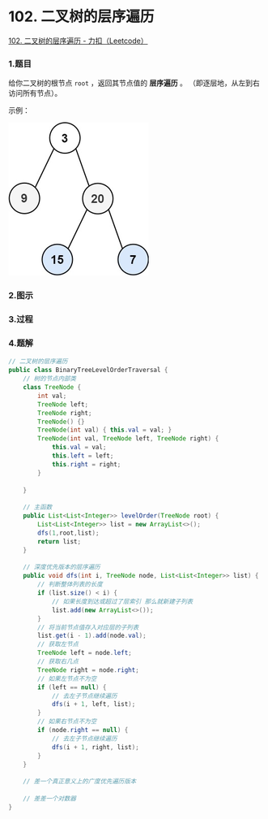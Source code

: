 # 102. 二叉树的层序遍历

[102. 二叉树的层序遍历 - 力扣（Leetcode）](https://leetcode.cn/problems/binary-tree-level-order-traversal/description/)

### 1.题目

给你二叉树的根节点 `root` ，返回其节点值的 **层序遍历** 。 （即逐层地，从左到右访问所有节点）。

示例：

![tree1](../images/tree1.jpg)

### 2.图示

### 3.过程

### 4.题解

```java
// 二叉树的层序遍历
public class BinaryTreeLevelOrderTraversal {
    // 树的节点内部类
    class TreeNode {
        int val;
        TreeNode left;
        TreeNode right;
        TreeNode() {}
        TreeNode(int val) { this.val = val; }
        TreeNode(int val, TreeNode left, TreeNode right) {
            this.val = val;
            this.left = left;
            this.right = right;
        }

    }
    
    // 主函数
    public List<List<Integer>> levelOrder(TreeNode root) {
        List<List<Integer>> list = new ArrayList<>();
        dfs(1,root,list);
        return list;
    }
    
    // 深度优先版本的层序遍历
    public void dfs(int i, TreeNode node, List<List<Integer>> list) {
        // 判断整体列表的长度
        if (list.size() < i) {
            // 如果长度到达或超过了层索引 那么就新建子列表
            list.add(new ArrayList<>());
        }
        // 将当前节点值存入对应层的子列表
        list.get(i - 1).add(node.val);
        // 获取左节点
        TreeNode left = node.left;
        // 获取右几点
        TreeNode right = node.right;
        // 如果左节点不为空
        if (left == null) {
            // 去左子节点继续遍历
            dfs(i + 1, left, list);
        }
        // 如果右节点不为空
        if (node.right == null) {
            // 去左子节点继续遍历
            dfs(i + 1, right, list);
        }
    }
    
    // 差一个真正意义上的广度优先遍历版本
    
    // 差差一个对数器
}
```

